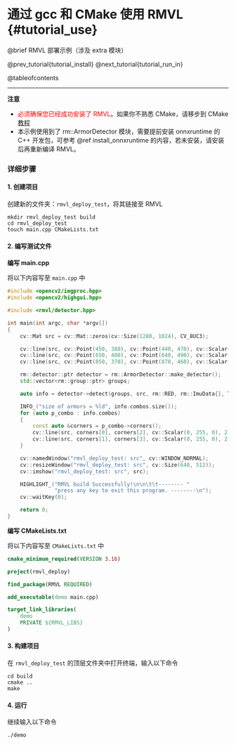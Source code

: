 通过 gcc 和 CMake 使用 RMVL {#tutorial_use}
============

@brief RMVL 部署示例（涉及 extra 模块）

@prev_tutorial{tutorial_install}
@next_tutorial{tutorial_run_in}

@tableofcontents

------

**注意**

- <span style="color: red">必须确保您已经成功安装了 RMVL</span>。如果你不熟悉 CMake，请移步到 CMake [教程](https://cmake.org/cmake/help/latest) 
- 本示例使用到了 rm::ArmorDetector 模块，需要提前安装 onnxruntime 的 C++ 开发包，可参考 @ref install_onnxruntime 的内容，若未安装，请安装后再重新编译 RMVL。

### 详细步骤

#### 1. 创建项目

创建新的文件夹：`rmvl_deploy_test`，将其链接至 RMVL

```shell
mkdir rmvl_deploy_test build
cd rmvl_deploy_test
touch main.cpp CMakeLists.txt
```

#### 2. 编写测试文件

**编写 main.cpp**

将以下内容写至 `main.cpp` 中

```cpp
#include <opencv2/imgproc.hpp>
#include <opencv2/highgui.hpp>

#include <rmvl/detector.hpp>

int main(int argc, char *argv[])
{
    cv::Mat src = cv::Mat::zeros(cv::Size(1280, 1024), CV_8UC3);

    cv::line(src, cv::Point(450, 380), cv::Point(440, 470), cv::Scalar(0, 0, 255), 18);
    cv::line(src, cv::Point(650, 400), cv::Point(640, 490), cv::Scalar(0, 0, 255), 18);
    cv::line(src, cv::Point(850, 370), cv::Point(870, 460), cv::Scalar(0, 0, 255), 18);

    rm::detector::ptr detector = rm::ArmorDetector::make_detector();
    std::vector<rm::group::ptr> groups;

    auto info = detector->detect(groups, src, rm::RED, rm::ImuData{}, Timer::now());

    INFO_("size of armors = %ld", info.combos.size());
    for (auto p_combo : info.combos)
    {
        const auto &corners = p_combo->corners();
        cv::line(src, corners[0], corners[2], cv::Scalar(0, 255, 0), 2);
        cv::line(src, corners[1], corners[3], cv::Scalar(0, 255, 0), 2);
    }

    cv::namedWindow("rmvl_deploy_test: src", cv::WINDOW_NORMAL);
    cv::resizeWindow("rmvl_deploy_test: src", cv::Size(640, 512));
    cv::imshow("rmvl_deploy_test: src", src);

    HIGHLIGHT_("RMVL build Successfully!\n\n\t\t-------- "
               "press any key to exit this program. --------\n");
    cv::waitKey(0);

    return 0;
}
```

**编写 CMakeLists.txt**

将以下内容写至 `CMakeLists.txt` 中
```cmake
cmake_minimum_required(VERSION 3.16)

project(rmvl_deploy)

find_package(RMVL REQUIRED)

add_executable(demo main.cpp)

target_link_libraries(
    demo
    PRIVATE ${RMVL_LIBS}
)
```

#### 3. 构建项目

在 `rmvl_deploy_test` 的顶层文件夹中打开终端，输入以下命令

```shell
cd build
cmake ..
make
```

#### 4. 运行

继续输入以下命令

```shell
./demo
```
